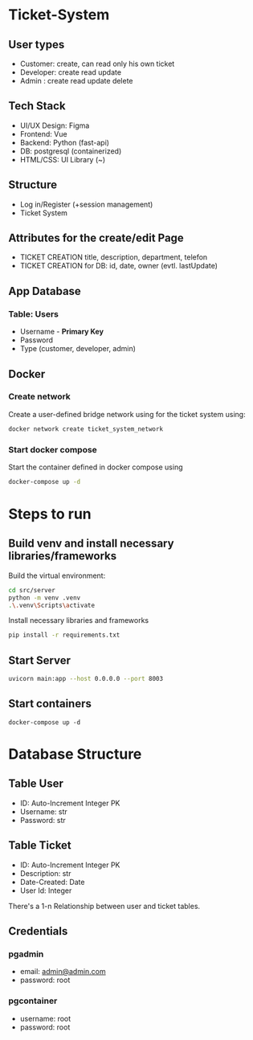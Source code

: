 # Ticket-System

## User types

* Customer: create, can read only his own ticket
* Developer: create read update
* Admin : create read update delete

## Tech Stack

* UI/UX Design: Figma
* Frontend: Vue
* Backend: Python (fast-api)
* DB: postgresql (containerized)
* HTML/CSS: UI Library (~)

## Structure

* Log in/Register (+session management)
* Ticket System

## Attributes for the create/edit Page

* TICKET CREATION title, description, department, telefon
* TICKET CREATION for DB: id, date, owner (evtl. lastUpdate)

## App Database

### Table: Users

* Username - **Primary Key**
* Password 
* Type (customer, developer, admin)

## Docker

### Create network

Create a user-defined bridge network using for the ticket system using:

```bash
docker network create ticket_system_network
```

### Start docker compose

Start the container defined in docker compose using

```bash
docker-compose up -d
```

# Steps to run

## Build venv and install necessary libraries/frameworks

Build the virtual environment:

```bash
cd src/server
python -m venv .venv
.\.venv\Scripts\activate
```

Install necessary libraries and frameworks

```bash
pip install -r requirements.txt
```

## Start Server

```bash
uvicorn main:app --host 0.0.0.0 --port 8003
```

## Start containers

```docker-compose up -d```

# Database Structure

## Table User

* ID: Auto-Increment Integer PK
* Username: str
* Password: str

## Table Ticket

* ID: Auto-Increment Integer PK
* Description: str
* Date-Created: Date
* User Id: Integer

There's a 1-n Relationship between user and ticket tables.

## Credentials

### pgadmin

* email: admin@admin.com
* password: root

### pgcontainer

* username: root
* password: root